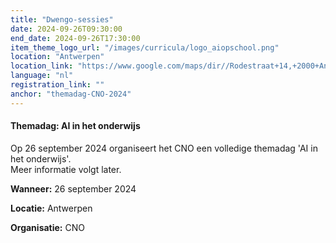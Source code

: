 ```yaml
---
title: "Dwengo-sessies"
date: 2024-09-26T09:30:00
end_date: 2024-09-26T17:30:00
item_theme_logo_url: "/images/curricula/logo_aiopschool.png"
location: "Antwerpen"
location_link: "https://www.google.com/maps/dir//Rodestraat+14,+2000+Antwerpen/@51.2235015,4.3313058,12z/data=!4m8!4m7!1m0!1m5!1m1!1s0x47c3f70cb98486e9:0xfbd5847593ddfbb7!2m2!1d4.4137374!2d51.223528?entry=ttu"
language: "nl"
registration_link: ""
anchor: "themadag-CNO-2024"
---
```

#### Themadag: AI in het onderwijs
Op 26 september 2024 organiseert het CNO een volledige themadag 'AI in het onderwijs'. <br>
Meer informatie volgt later.

**Wanneer:** 26 september 2024

**Locatie:** Antwerpen

**Organisatie:** CNO
